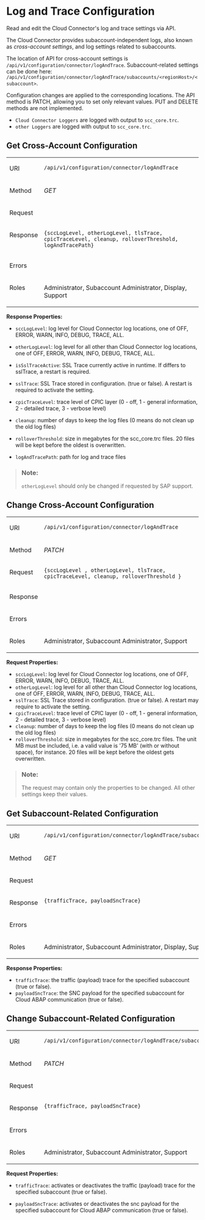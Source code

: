 <!-- loiobee0c5d8f2714665ab56cecd13acf740 -->

# Log and Trace Configuration

Read and edit the Cloud Connector's log and trace settings via API.

The Cloud Connector provides subaccount-independent logs, also known as *cross-account settings*, and log settings related to subaccounts.

The location of API for cross-account settings is `/api/v1/configuration/connector/logAndTrace`. Subaccount-related settings can be done here: `/api/v1/configuration/connector/logAndTrace/subaccounts/<regionHost>/<subaccount>`.

Configuration changes are applied to the corresponding locations. The API method is PATCH, allowing you to set only relevant values. PUT and DELETE methods are not implemented.

-   `Cloud Connector Loggers` are logged with output to `scc_core.trc`.
-   `other Loggers` are logged with output to `scc_core.trc`.



<a name="loiobee0c5d8f2714665ab56cecd13acf740__section_m1b_3tz_5cc"/>

## Get Cross-Account Configuration


<table>
<tr>
<td valign="top">

URI

</td>
<td valign="top">

`/api/v1/configuration/connector/logAndTrace` 

</td>
</tr>
<tr>
<td valign="top">

Method

</td>
<td valign="top">

*GET* 

</td>
</tr>
<tr>
<td valign="top">

Request

</td>
<td valign="top">



</td>
</tr>
<tr>
<td valign="top">

Response

</td>
<td valign="top">

```
{sccLogLevel, otherLogLevel, tlsTrace, cpicTraceLevel, cleanup, rolloverThreshold, logAndTracePath}

```



</td>
</tr>
<tr>
<td valign="top">

Errors

</td>
<td valign="top">



</td>
</tr>
<tr>
<td valign="top">

Roles

</td>
<td valign="top">

Administrator, Subaccount Administrator, Display, Support

</td>
</tr>
</table>

**Response Properties:**

-   `sccLogLevel`: log level for Cloud Connector log locations, one of OFF, ERROR, WARN, INFO, DEBUG, TRACE, ALL.

-   `otherLogLevel`: log level for all other than Cloud Connector log locations, one of OFF, ERROR, WARN, INFO, DEBUG, TRACE, ALL.

-   `isSslTraceActive`: SSL Trace currently active in runtime. If differs to sslTrace, a restart is required.

-   `sslTrace`: SSL Trace stored in configuration. \(true or false\). A restart is required to activate the setting.

-   `cpicTraceLevel`: trace level of CPIC layer \(0 - off, 1 - general information, 2 - detailed trace, 3 - verbose level\)

-   `cleanup`: number of days to keep the log files \(0 means do not clean up the old log files\)

-   `rolloverThreshold`: size in megabytes for the scc\_core.trc files. 20 files will be kept before the oldest is overwritten.

-   `logAndTracePath`: path for log and trace files


> ### Note:  
> `otherLogLevel` should only be changed if requested by SAP support.



<a name="loiobee0c5d8f2714665ab56cecd13acf740__section_a4t_htz_5cc"/>

## Change Cross-Account Configuration


<table>
<tr>
<td valign="top">

URI

</td>
<td valign="top">

`/api/v1/configuration/connector/logAndTrace` 

</td>
</tr>
<tr>
<td valign="top">

Method

</td>
<td valign="top">

*PATCH* 

</td>
</tr>
<tr>
<td valign="top">

Request

</td>
<td valign="top">

```
{sccLogLevel , otherLogLevel, tlsTrace, cpicTraceLevel, cleanup, rolloverThreshold }

```



</td>
</tr>
<tr>
<td valign="top">

Response

</td>
<td valign="top">

 

</td>
</tr>
<tr>
<td valign="top">

Errors

</td>
<td valign="top">



</td>
</tr>
<tr>
<td valign="top">

Roles

</td>
<td valign="top">

Administrator, Subaccount Administrator, Support

</td>
</tr>
</table>

**Request Properties:**

-   `sccLogLevel`: log level for Cloud Connector log locations, one of OFF, ERROR, WARN, INFO, DEBUG, TRACE, ALL.
-   `otherLogLevel`: log level for all other than Cloud Connector log locations, one of OFF, ERROR, WARN, INFO, DEBUG, TRACE, ALL.
-   `sslTrace`: SSL Trace stored in configuration. \(true or false\). A restart may require to activate the setting.
-   `cpicTraceLevel`: trace level of CPIC layer \(0 - off, 1 - general information, 2 - detailed trace, 3 - verbose level\)
-   `cleanup`: number of days to keep the log files \(0 means do not clean up the old log files\)
-   `rolloverThreshold`: size in megabytes for the scc\_core.trc files. The unit MB must be included, i.e. a valid value is '75 MB' \(with or without space\), for instance. 20 files will be kept before the oldest gets overwritten.

> ### Note:  
> The request may contain only the properties to be changed. All other settings keep their values.



<a name="loiobee0c5d8f2714665ab56cecd13acf740__section_ywk_htz_5cc"/>

## Get Subaccount-Related Configuration


<table>
<tr>
<td valign="top">

URI

</td>
<td valign="top">

`/api/v1/configuration/connector/logAndTrace/subaccounts/<regionHost>/<subaccount>` 

</td>
</tr>
<tr>
<td valign="top">

Method

</td>
<td valign="top">

*GET* 

</td>
</tr>
<tr>
<td valign="top">

Request

</td>
<td valign="top">



</td>
</tr>
<tr>
<td valign="top">

Response

</td>
<td valign="top">

```
{trafficTrace, payloadSncTrace}        

```



</td>
</tr>
<tr>
<td valign="top">

Errors

</td>
<td valign="top">



</td>
</tr>
<tr>
<td valign="top">

Roles

</td>
<td valign="top">

Administrator, Subaccount Administrator, Display, Support

</td>
</tr>
</table>

**Response Properties:**

-   `trafficTrace`: the traffic \(payload\) trace for the specified subaccount \(true or false\).
-   `payloadSncTrace`: the SNC payload for the specified subaccount for Cloud ABAP communication \(true or false\).



<a name="loiobee0c5d8f2714665ab56cecd13acf740__section_rcp_l1b_vcb"/>

## Change Subaccount-Related Configuration


<table>
<tr>
<td valign="top">

URI

</td>
<td valign="top">

`/api/v1/configuration/connector/logAndTrace/subaccounts/<regionHost>/<subaccount>` 

</td>
</tr>
<tr>
<td valign="top">

Method

</td>
<td valign="top">

*PATCH* 

</td>
</tr>
<tr>
<td valign="top">

Request

</td>
<td valign="top">



</td>
</tr>
<tr>
<td valign="top">

Response

</td>
<td valign="top">

```
{trafficTrace, payloadSncTrace}

```



</td>
</tr>
<tr>
<td valign="top">

Errors

</td>
<td valign="top">



</td>
</tr>
<tr>
<td valign="top">

Roles

</td>
<td valign="top">

Administrator, Subaccount Administrator, Support

</td>
</tr>
</table>

**Request Properties:**

-   `trafficTrace`: activates or deactivates the traffic \(payload\) trace for the specified subaccount \(true or false\).

-   `payloadSncTrace`: activates or deactivates the snc payload for the specified subaccount for Cloud ABAP communication \(true or false\).


